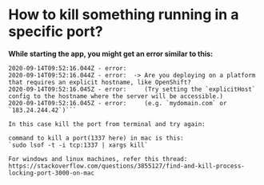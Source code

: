# How to kill something running in a specific port?
**While starting the app, you might get an error similar to this:**  

```020-09-14T09:52:16.044Z - error:  -> Is something else already running on port 1337 ?
2020-09-14T09:52:16.044Z - error: 
2020-09-14T09:52:16.044Z - error:  -> Are you deploying on a platform that requires an explicit hostname, like OpenShift?
2020-09-14T09:52:16.045Z - error:     (Try setting the `explicitHost` config to the hostname where the server will be accessible.)
2020-09-14T09:52:16.045Z - error:     (e.g. `mydomain.com` or `183.24.244.42`)```

In this case kill the port from terminal and try again:

command to kill a port(1337 here) in mac is this:  
`sudo lsof -t -i tcp:1337 | xargs kill`  
  
For windows and linux machines, refer this thread: https://stackoverflow.com/questions/3855127/find-and-kill-process-locking-port-3000-on-mac


